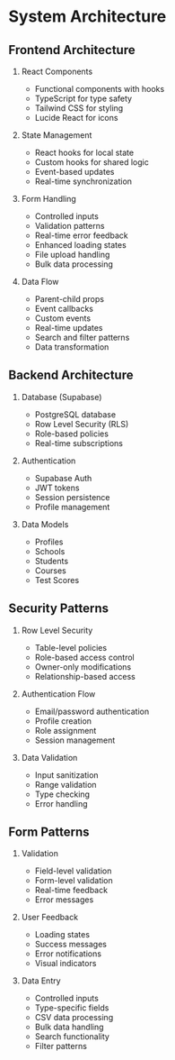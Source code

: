 # System Architecture

## Frontend Architecture
1. React Components
   - Functional components with hooks
   - TypeScript for type safety
   - Tailwind CSS for styling
   - Lucide React for icons

2. State Management
   - React hooks for local state
   - Custom hooks for shared logic
   - Event-based updates
   - Real-time synchronization

3. Form Handling
   - Controlled inputs
   - Validation patterns
   - Real-time error feedback
   - Enhanced loading states
   - File upload handling
   - Bulk data processing

4. Data Flow
   - Parent-child props
   - Event callbacks
   - Custom events
   - Real-time updates
   - Search and filter patterns
   - Data transformation

## Backend Architecture
1. Database (Supabase)
   - PostgreSQL database
   - Row Level Security (RLS)
   - Role-based policies
   - Real-time subscriptions

2. Authentication
   - Supabase Auth
   - JWT tokens
   - Session persistence
   - Profile management

3. Data Models
   - Profiles
   - Schools
   - Students
   - Courses
   - Test Scores

## Security Patterns
1. Row Level Security
   - Table-level policies
   - Role-based access control
   - Owner-only modifications
   - Relationship-based access

2. Authentication Flow
   - Email/password authentication
   - Profile creation
   - Role assignment
   - Session management

3. Data Validation
   - Input sanitization
   - Range validation
   - Type checking
   - Error handling

## Form Patterns
1. Validation
   - Field-level validation
   - Form-level validation
   - Real-time feedback
   - Error messages

2. User Feedback
   - Loading states
   - Success messages
   - Error notifications
   - Visual indicators

3. Data Entry
   - Controlled inputs
   - Type-specific fields
   - CSV data processing
   - Bulk data handling
   - Search functionality
   - Filter patterns